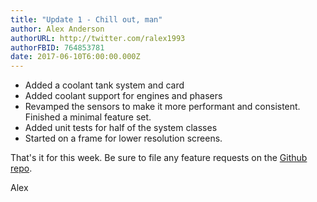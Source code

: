 ```yaml
---
title: "Update 1 - Chill out, man"
author: Alex Anderson
authorURL: http://twitter.com/ralex1993
authorFBID: 764853781
date: 2017-06-10T6:00:00.000Z
---
```


* Added a coolant tank system and card
* Added coolant support for engines and phasers
* Revamped the sensors to make it more performant and consistent. Finished a minimal feature set.
* Added unit tests for half of the system classes
* Started on a frame for lower resolution screens.

That's it for this week. Be sure to file any feature requests on the [Github repo](https://github.com/Thorium-Sim/thorium/issues).

Alex
